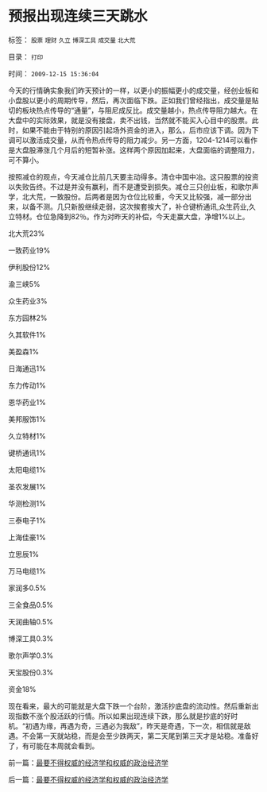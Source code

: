 # 预报出现连续三天跳水

标签： `股票` `理财` `久立` `博深工具` `成交量` `北大荒` 

目录： `打印`

时间： `2009-12-15 15:36:04`

今天的行情确实象我们昨天预计的一样，以更小的振幅更小的成交量，经创业板和小盘股以更小的周期传导，然后，再次面临下跌。正如我们曾经指出，成交量是贴切的板块热点传导的“通量”，与阻尼成反比。成交量越小，热点传导阻力越大。在大盘中的实际效果，就是没有接盘，卖不出钱，当然就不能买入心目中的股票。此时，如果不能由于特别的原因引起场外资金的进入，那么，后市应该下调。因为下调可以激活成交量，从而令热点传导的阻力减少。另一方面，1204-1214可以看作是大盘股滞涨几个月后的短暂补涨。这样两个原因加起来，大盘面临的调整阻力，可不算小。

按照减仓的观点，今天减仓比前几天要主动得多。清仓中国中冶。这只股票的投资以失败告终。不过是并没有赢利，而不是遭受到损失。减仓三只创业板，和歌尔声学，北大荒，一致股份。后两者是因为仓位比较重，今天又比较强，减一部分出来，以备不测。几只新股继续走弱，这次挨套挨大了，补仓键桥通讯,众生药业,久立特材。仓位急降到82％。作为对昨天的补偿，今天走赢大盘，净增1%以上。

北大荒23%

一致药业19%

伊利股份12%

渝三峡5%

众生药业3%

东方园林2%

久其软件1%

美盈森1%

日海通迅1%

东力传动1%

恩华药业1%

美邦服饰1%

久立特材1%

键桥通讯1%

太阳电缆1%

圣农发展1%

华测检测1%

三泰电子1%

上海佳豪1%

立思辰1%

万马电缆1%

家润多0.5%

三全食品0.5%

天润曲轴0.5%

博深工具0.3%

歌尔声学0.3%

天宝股份0.3%

资金18%

现在看来，最大的可能就是大盘下跌一个台阶，激活抄底盘的流动性。然后重新出现指数不涨个股活跃的行情。所以如果出现连续下跌，那么就是抄底的好时机。“初遇为缘，再遇为奇，三遇必为我敌”，昨天是奇遇，下一次，相信就是敌遇。不会第一天就站稳，而是会至少跌两天，第二天尾到第三天才是站稳。准备好了，有可能在本周就会看到。



前一篇：[最要不得权威的经济学和权威的政治经济学](../../../2009/12/15/最要不得权威的经济学和权威的政治经济学.md)

后一篇：[最要不得权威的经济学和权威的政治经济学](../../../2009/12/15/最要不得权威的经济学和权威的政治经济学.md)